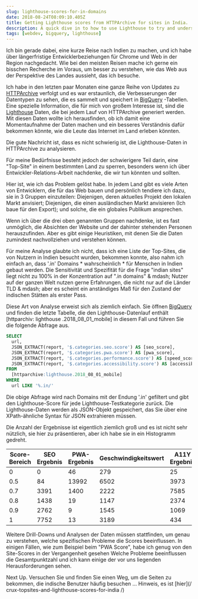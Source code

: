 ```yaml
---
slug: lighthouse-scores-for-in-domains
date: 2018-08-24T08:09:10.405Z
title: Getting Lighthouse scores from HTTPArchive for sites in India.
description: A quick dive in to how to use Lighthouse to try and understand how users in a country might experience the web.
tags: [webdev, bigquery, lighthouse]
---
```



Ich bin gerade dabei, eine kurze Reise nach Indien zu machen, und ich habe über längerfristige Entwicklerbeziehungen für Chrome und Web in der Region nachgedacht. Wie bei den meisten Reisen mache ich gerne ein bisschen Recherche im Voraus, um besser zu verstehen, wie das Web aus der Perspektive des Landes aussieht, das ich besuche.

Ich habe in den letzten paar Monaten eine ganze Reihe von Updates zu [HTTPArchive](https://httparchive.org/) verfolgt und es war erstaunlich, die Verbesserungen der Datentypen zu sehen, die es sammelt und speichert in [ BigQuery](https://github.com/HTTPArchive/legacy.httparchive.org/blob/master/docs/bigquery-gettingstarted.md) -Tabellen. Eine spezielle Information, die für mich von großem Interesse ist, sind die [Lighthouse](https://developers.google.com/web/tools/lighthouse/) Daten, die bei jedem Lauf von HTTPArchive generiert werden. Mit diesen Daten wollte ich herausfinden, ob ich damit eine Momentaufnahme der Daten machen und ein besseres Verständnis dafür bekommen könnte, wie die Leute das Internet im Land erleben könnten.

Die gute Nachricht ist, dass es nicht schwierig ist, die Lighthouse-Daten in HTTPArchive zu analysieren.

Für meine Bedürfnisse besteht jedoch der schwierigere Teil darin, eine "Top-Site" in einem bestimmten Land zu sperren, besonders wenn ich über Entwickler-Relations-Arbeit nachdenke, die wir tun könnten und sollten.

Hier ist, wie ich das Problem gelöst habe. In jedem Land gibt es viele Arten von Entwicklern, die für das Web bauen und persönlich tendiere ich dazu, sie in 3 Gruppen einzuteilen: Diejenigen, deren aktuelles Projekt den lokalen Markt anvisiert; Diejenigen, die einen ausländischen Markt anvisieren (Ich baue für den Export); und solche, die ein globales Publikum ansprechen.

Wenn ich über die drei oben genannten Gruppen nachdenke, ist es fast unmöglich, die Absichten der Website und der dahinter stehenden Personen herauszufinden. Aber es gibt einige Heuristiken, mit denen Sie die Daten zumindest nachvollziehen und verstehen können.

Für meine Analyse glaubte ich nicht, dass ich eine Liste der Top-Sites, die von Nutzern in Indien besucht wurden, bekommen konnte, also nahm ich einfach an, dass '.in' Domains * wahrscheinlich * für Menschen in Indien gebaut werden. Die Sensitivität und Spezifität für die Frage "indian sites" liegt nicht zu 100% in der Konzentration auf ".in domains" & mdash; Nutzer auf der ganzen Welt nutzen gerne Erfahrungen, die nicht nur auf die Länder TLD & mdash; aber es scheint ein anständiges Maß für den Zustand der indischen Stätten als erster Pass.

Diese Art von Analyse erweist sich als ziemlich einfach. Sie öffnen [BigQuery](https://github.com/HTTPArchive/legacy.httparchive.org/blob/master/docs/bigquery-gettingstarted.md) und finden die letzte Tabelle, die den Lighthouse-Datenlauf enthält [httparchiv: lighthouse .2018_08_01_mobile] in diesem Fall und führen Sie die folgende Abfrage aus.


```sql
SELECT
  url,
  JSON_EXTRACT(report, '$.categories.seo.score') AS [seo_score],
  JSON_EXTRACT(report, '$.categories.pwa.score') AS [pwa_score],
  JSON_EXTRACT(report, '$.categories.performance.score') AS [speed_score],
  JSON_EXTRACT(report, '$.categories.accessibility.score') AS [accessibility_score]
FROM
  [httparchive:lighthouse.2018_08_01_mobile]
WHERE
  url LIKE '%.in/'
```


Die obige Abfrage wird nach Domains mit der Endung '.in' gefiltert und gibt den Lighthouse-Score für jede Lighthouse-Testkategorie zurück. Die Lighthouse-Daten werden als JSON-Objekt gespeichert, das Sie über eine XPath-ähnliche Syntax für JSON extrahieren müssen.

Die Anzahl der Ergebnisse ist eigentlich ziemlich groß und es ist nicht sehr nützlich, sie hier zu präsentieren, aber ich habe sie in ein Histogramm gedreht.

<table><thead><th> Score-Bereich </th><th> SEO Ergebnis </th><th> PWA-Ergebnis </th><th> Geschwindigkeitswert </th><th> A11Y Ergebnis </th></thead><tbody><tr><td> 0 </td><td> 0 </td><td> 46 </td><td> 279 </td><td> 25 </td></tr><tr><td> 0.5 </td><td> 84 </td><td> 13992 </td><td> 6502 </td><td> 3973 </td></tr><tr><td> 0.7 </td><td> 3391 </td><td> 1400 </td><td> 2222 </td><td> 7585 </td></tr><tr><td> 0.8 </td><td> 1438 </td><td> 19 </td><td> 1147 </td><td> 2374 </td></tr><tr><td> 0.9 </td><td> 2762 </td><td> 9 </td><td> 1545 </td><td> 1069 </td></tr><tr><td> 1 </td><td> 7752 </td><td> 13 </td><td> 3189 </td><td> 434 </td></tr></tbody></table>

Weitere Drill-Downs und Analysen der Daten müssen stattfinden, um genau zu verstehen, welche spezifischen Probleme die Scores beeinflussen. In einigen Fällen, wie zum Beispiel beim "PWA Score", habe ich genug von den Site-Scores in der Vergangenheit gesehen Welche Probleme beeinflussen die Gesamtpunktzahl und ich kann einige der vor uns liegenden Herausforderungen sehen.

Next Up. Versuchen Sie und finden Sie einen Weg, um die Seiten zu bekommen, die indische Benutzer häufig besuchen ... Hinweis, es ist [hier](/ crux-topsites-and-lighthouse-scores-for-india /)